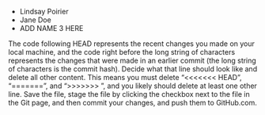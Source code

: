 * Lindsay Poirier
* Jane Doe
* ADD NAME 3 HERE 

The code following HEAD represents the recent changes you made on your local machine, and the code right before the long string of characters represents the changes that were made in an earlier commit (the long string of characters is the commit hash). Decide what that line should look like and delete all other content. This means you must delete “<<<<<<< HEAD”, “=======”, and “>>>>>>> <long-hash>”, and you likely should delete at least one other line. Save the file, stage the file by clicking the checkbox next to the file in the Git page, and then commit your changes, and push them to GitHub.com.
